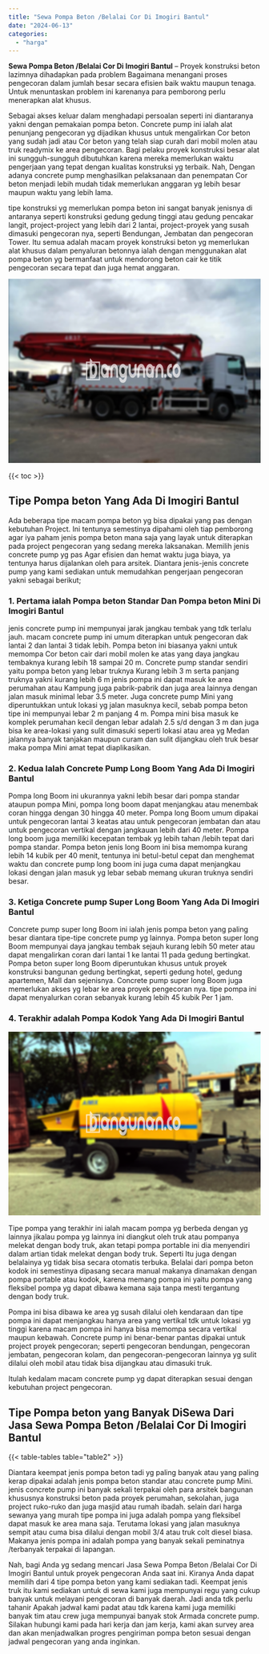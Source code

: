 ```yaml
---
title: "Sewa Pompa Beton /Belalai Cor Di Imogiri Bantul"
date: "2024-06-13"
categories: 
  - "harga"
---
```


**Sewa Pompa Beton /Belalai Cor Di Imogiri Bantul** – Proyek konstruksi beton lazimnya dihadapkan pada problem Bagaimana menangani proses pengecoran dalam jumlah besar secara efisien baik waktu maupun tenaga. Untuk menuntaskan problem ini karenanya para pemborong perlu menerapkan alat khusus.

Sebagai akses keluar dalam menghadapi persoalan seperti ini diantaranya yakni dengan pemakaian pompa beton. Concrete pump ini ialah alat penunjang pengecoran yg dijadikan khusus untuk mengalirkan Cor beton yang sudah jadi atau Cor beton yang telah siap curah dari mobil molen atau truk readymix ke area pengecoran. Bagi pelaku proyek konstruksi besar alat ini sungguh-sungguh dibutuhkan karena mereka memerlukan waktu pengerjaan yang tepat dengan kualitas konstruksi yg terbaik. Nah, Dengan adanya concrete pump menghasilkan pelaksanaan dan penempatan Cor beton menjadi lebih mudah tidak memerlukan anggaran yg lebih besar maupun waktu yang lebih lama.

tipe konstruksi yg memerlukan pompa beton ini sangat banyak jenisnya di antaranya seperti konstruksi gedung gedung tinggi atau gedung pencakar langit, project-project yang lebih dari 2 lantai, project-proyek yang susah dimasuki pengecoran nya, seperti Bendungan, Jembatan dan pengecoran Tower. Itu semua adalah macam proyek konstruksi beton yg memerlukan alat khusus dalam penyaluran betonnya ialah dengan menggunakan alat pompa beton yg bermanfaat untuk mendorong beton cair ke titik pengecoran secara tepat dan juga hemat anggaran.

![Sewa Pompa Beton /Belalai Cor Di Imogiri Bantul](/images/sewa-concrete-pump-25.png)

{{< toc >}}

## Tipe Pompa beton Yang Ada Di Imogiri Bantul

Ada beberapa tipe macam pompa beton yg bisa dipakai yang pas dengan kebutuhan Project. Ini tentunya semestinya dipahami oleh tiap pemborong agar iya paham jenis pompa beton mana saja yang layak untuk diterapkan pada project pengecoran yang sedang mereka laksanakan. Memilih jenis concrete pump yg pas Agar efisien dan hemat waktu juga biaya, ya tentunya harus dijalankan oleh para arsitek. Diantara jenis-jenis concrete pump yang kami sediakan untuk memudahkan pengerjaan pengecoran yakni sebagai berikut;

### 1\. Pertama ialah Pompa beton Standar Dan Pompa beton Mini Di Imogiri Bantul

jenis concrete pump ini mempunyai jarak jangkau tembak yang tdk terlalu jauh. macam concrete pump ini umum diterapkan untuk pengecoran dak lantai 2 dan lantai 3 tidak lebih. Pompa beton ini biasanya yakni untuk memompa Cor beton cair dari mobil molen ke atas yang daya jangkau tembaknya kurang lebih 18 sampai 20 m. Concrete pump standar sendiri yaitu pompa beton yang lebar truknya Kurang lebih 3 m serta panjang truknya yakni kurang lebih 6 m jenis pompa ini dapat masuk ke area perumahan atau Kampung juga pabrik-pabrik dan juga area lainnya dengan jalan masuk minimal lebar 3.5 meter. Juga concrete pump Mini yang diperuntukkan untuk lokasi yg jalan masuknya kecil, sebab pompa beton tipe ini mempunyai lebar 2 m panjang 4 m. Pompa mini bisa masuk ke komplek perumahan kecil dengan lebar adalah 2.5 s/d dengan 3 m dan juga bisa ke area-lokasi yang sulit dimasuki seperti lokasi atau area yg Medan jalannya banyak tanjakan maupun curam dan sulit dijangkau oleh truk besar maka pompa Mini amat tepat diaplikasikan.

### 2\. Kedua Ialah Concrete Pump Long Boom Yang Ada Di Imogiri Bantul

Pompa long Boom ini ukurannya yakni lebih besar dari pompa standar ataupun pompa Mini, pompa long boom dapat menjangkau atau menembak coran hingga dengan 30 hingga 40 meter. Pompa long Boom umum dipakai untuk pengecoran lantai 3 keatas atau untuk pengecoran jembatan dan atau untuk pengecoran vertikal dengan jangkauan lebih dari 40 meter. Pompa long boom juga memiliki kecepatan tembak yg lebih tahan /lebih tepat dari pompa standar. Pompa beton jenis long Boom ini bisa memompa kurang lebih 14 kubik per 40 menit, tentunya ini betul-betul cepat dan menghemat waktu dan concrete pump long boom ini juga cuma dapat menjangkau lokasi dengan jalan masuk yg lebar sebab memang ukuran truknya sendiri besar.

### 3\. Ketiga Concrete pump Super Long Boom Yang Ada Di Imogiri Bantul

Concrete pump super long Boom ini ialah jenis pompa beton yang paling besar diantara tipe-tipe concrete pump yg lainnya. Pompa beton super long Boom mempunyai daya jangkau tembak sejauh kurang lebih 50 meter atau dapat mengalirkan coran dari lantai 1 ke lantai 11 pada gedung bertingkat. Pompa beton super long Boom diperuntukan khusus untuk proyek konstruksi bangunan gedung bertingkat, seperti gedung hotel, gedung apartemen, Mall dan sejenisnya. Concrete pump super long Boom juga memerlukan akses yg lebar ke area proyek pengecoran nya. tipe pompa ini dapat menyalurkan coran sebanyak kurang lebih 45 kubik Per 1 jam.

### 4\. Terakhir adalah Pompa Kodok Yang Ada Di Imogiri Bantul

![Sewa Pompa Beton /Belalai Cor Di Imogiri Bantul](/images/sewa-concrete-pump-02.png)

Tipe pompa yang terakhir ini ialah macam pompa yg berbeda dengan yg lainnya jikalau pompa yg lainnya ini diangkut oleh truk atau pompanya melekat dengan body truk, akan tetapi pompa portable ini dia menyendiri dalam artian tidak melekat dengan body truk. Seperti Itu juga dengan belalainya yg tidak bisa secara otomatis terbuka. Belalai dari pompa beton kodok ini semestinya dipasang secara manual makanya dinamakan dengan pompa portable atau kodok, karena memang pompa ini yaitu pompa yang fleksibel pompa yg dapat dibawa kemana saja tanpa mesti tergantung dengan body truk.

Pompa ini bisa dibawa ke area yg susah dilalui oleh kendaraan dan tipe pompa ini dapat menjangkau hanya area yang vertikal tdk untuk lokasi yg tinggi karena macam pompa ini hanya bisa memompa secara vertikal maupun kebawah. Concrete pump ini benar-benar pantas dipakai untuk project proyek pengecoran; seperti pengecoran bendungan, pengecoran jembatan, pengecoran kolam, dan pengecoran-pengecoran lainnya yg sulit dilalui oleh mobil atau tidak bisa dijangkau atau dimasuki truk.

Itulah kedalam macam concrete pump yg dapat diterapkan sesuai dengan kebutuhan project pengecoran.

## Tipe Pompa beton yang Banyak DiSewa Dari Jasa Sewa Pompa Beton /Belalai Cor Di Imogiri Bantul

{{< table-tables table="table2" >}}

Diantara keempat jenis pompa beton tadi yg paling banyak atau yang paling kerap dipakai adalah jenis pompa beton standar atau concrete pump Mini. jenis concrete pump ini banyak sekali terpakai oleh para arsitek bangunan khususnya konstruksi beton pada proyek perumahan, sekolahan, juga project ruko-ruko dan juga masjid atau rumah ibadah. selain dari harga sewanya yang murah tipe pompa ini juga adalah pompa yang fleksibel dapat masuk ke area mana saja. Terutama lokasi yang jalan masuknya sempit atau cuma bisa dilalui dengan mobil 3/4 atau truk colt diesel biasa. Makanya jenis pompa ini adalah pompa yang banyak sekali peminatnya /terbanyak terpakai di lapangan.

Nah, bagi Anda yg sedang mencari Jasa Sewa Pompa Beton /Belalai Cor Di Imogiri Bantul untuk proyek pengecoran Anda saat ini. Kiranya Anda dapat memilih dari 4 tipe pompa beton yang kami sediakan tadi. Keempat jenis truk itu kami sediakan untuk di sewa kami juga mempunyai regu yang cukup banyak untuk melayani pengecoran di banyak daerah. Jadi anda tdk perlu tahanir Apakah jadwal kami padat atau tdk karena kami juga memiliki banyak tim atau crew juga mempunyai banyak stok Armada concrete pump. Silakan hubungi kami pada hari kerja dan jam kerja, kami akan survey area dan akan menjadwalkan progres pengiriman pompa beton sesuai dengan jadwal pengecoran yang anda inginkan.
